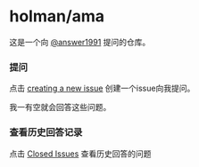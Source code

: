 # holman/ama

这是一个向 [@answer1991](http://blog.answer1991.io) 提问的仓库。

### 提问

点击
[creating a new issue](https://github.com/answer1991/ama/issues/new) 创建一个issue向我提问。

我一有空就会回答这些问题。

### 查看历史回答记录

点击 [Closed Issues](https://github.com/answer1991/ama/issues?q=is%3Aissue+is%3Aclosed)
查看历史回答的问题


